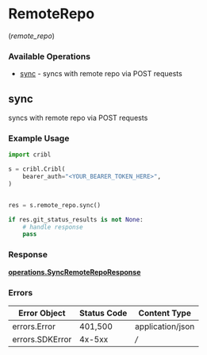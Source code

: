 # RemoteRepo
(*remote_repo*)

### Available Operations

* [sync](#sync) - syncs with remote repo via POST requests

## sync

syncs with remote repo via POST requests

### Example Usage

```python
import cribl

s = cribl.Cribl(
    bearer_auth="<YOUR_BEARER_TOKEN_HERE>",
)


res = s.remote_repo.sync()

if res.git_status_results is not None:
    # handle response
    pass

```


### Response

**[operations.SyncRemoteRepoResponse](../../models/operations/syncremotereporesponse.md)**
### Errors

| Error Object     | Status Code      | Content Type     |
| ---------------- | ---------------- | ---------------- |
| errors.Error     | 401,500          | application/json |
| errors.SDKError  | 4x-5xx           | */*              |
